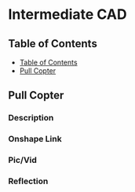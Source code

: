 # Intermediate CAD

## Table of Contents
* [Table of Contents](#Table-of-Contents)
* [Pull Copter](#Pull-Copter)

## Pull Copter

### Description

### Onshape Link

### Pic/Vid

### Reflection
